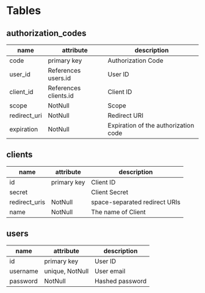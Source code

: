 # Tables

## authorization_codes

| name         | attribute             | description                          |
|--------------|-----------------------|--------------------------------------|
| code         | primary key           | Authorization Code                   |
| user_id      | References users.id   | User ID                              |
| client_id    | References clients.id | Client ID                            |
| scope        | NotNull               | Scope                                |
| redirect_uri | NotNull               | Redirect URI                         |
| expiration   | NotNull               | Expiration of the authorization code |

## clients

| name          | attribute   | description                   |
|---------------|-------------|-------------------------------|
| id            | primary key | Client ID                     |
| secret        |             | Client Secret                 |
| redirect_uris | NotNull     | space-separated redirect URIs |
| name          | NotNull     | The name of Client            |

## users

| name     | attribute       | description     |
|----------|-----------------|-----------------|
| id       | primary key     | User ID         |
| username | unique, NotNull | User email      |
| password | NotNull         | Hashed password |
